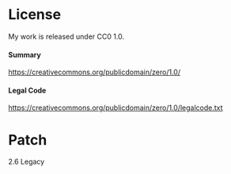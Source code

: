 # License

My work is released under CC0 1.0.

#### Summary
https://creativecommons.org/publicdomain/zero/1.0/

#### Legal Code
https://creativecommons.org/publicdomain/zero/1.0/legalcode.txt


# Patch

2.6 Legacy
